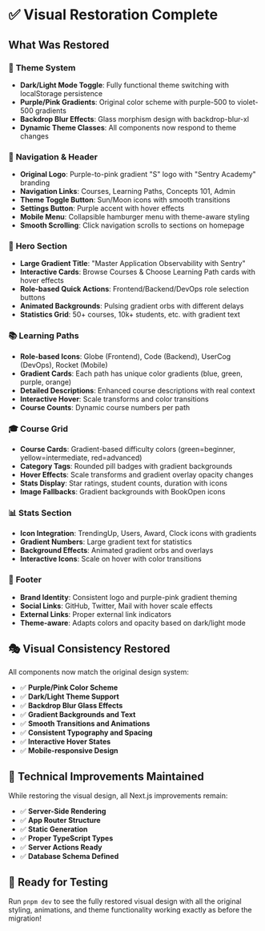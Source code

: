 # ✅ Visual Restoration Complete

## What Was Restored

### 🎨 **Theme System**
- **Dark/Light Mode Toggle**: Fully functional theme switching with localStorage persistence
- **Purple/Pink Gradients**: Original color scheme with purple-500 to violet-500 gradients
- **Backdrop Blur Effects**: Glass morphism design with backdrop-blur-xl
- **Dynamic Theme Classes**: All components now respond to theme changes

### 🧭 **Navigation & Header**
- **Original Logo**: Purple-to-pink gradient "S" logo with "Sentry Academy" branding
- **Navigation Links**: Courses, Learning Paths, Concepts 101, Admin
- **Theme Toggle Button**: Sun/Moon icons with smooth transitions
- **Settings Button**: Purple accent with hover effects
- **Mobile Menu**: Collapsible hamburger menu with theme-aware styling
- **Smooth Scrolling**: Click navigation scrolls to sections on homepage

### 🦸 **Hero Section**
- **Large Gradient Title**: "Master Application Observability with Sentry"
- **Interactive Cards**: Browse Courses & Choose Learning Path cards with hover effects
- **Role-based Quick Actions**: Frontend/Backend/DevOps role selection buttons
- **Animated Backgrounds**: Pulsing gradient orbs with different delays
- **Statistics Grid**: 50+ courses, 10k+ students, etc. with gradient text

### 📚 **Learning Paths**
- **Role-based Icons**: Globe (Frontend), Code (Backend), UserCog (DevOps), Rocket (Mobile)
- **Gradient Cards**: Each path has unique color gradients (blue, green, purple, orange)
- **Detailed Descriptions**: Enhanced course descriptions with real context
- **Interactive Hover**: Scale transforms and color transitions
- **Course Counts**: Dynamic course numbers per path

### 🎓 **Course Grid**
- **Course Cards**: Gradient-based difficulty colors (green=beginner, yellow=intermediate, red=advanced)
- **Category Tags**: Rounded pill badges with gradient backgrounds
- **Hover Effects**: Scale transforms and gradient overlay opacity changes
- **Stats Display**: Star ratings, student counts, duration with icons
- **Image Fallbacks**: Gradient backgrounds with BookOpen icons

### 📊 **Stats Section**
- **Icon Integration**: TrendingUp, Users, Award, Clock icons with gradients
- **Gradient Numbers**: Large gradient text for statistics
- **Background Effects**: Animated gradient orbs and overlays
- **Interactive Icons**: Scale on hover with color transitions

### 🦶 **Footer**
- **Brand Identity**: Consistent logo and purple-pink gradient theming
- **Social Links**: GitHub, Twitter, Mail with hover scale effects
- **External Links**: Proper external link indicators
- **Theme-aware**: Adapts colors and opacity based on dark/light mode

## 🎭 **Visual Consistency Restored**

All components now match the original design system:
- ✅ **Purple/Pink Color Scheme**
- ✅ **Dark/Light Theme Support** 
- ✅ **Backdrop Blur Glass Effects**
- ✅ **Gradient Backgrounds and Text**
- ✅ **Smooth Transitions and Animations**
- ✅ **Consistent Typography and Spacing**
- ✅ **Interactive Hover States**
- ✅ **Mobile-responsive Design**

## 🔧 **Technical Improvements Maintained**

While restoring the visual design, all Next.js improvements remain:
- ✅ **Server-Side Rendering**
- ✅ **App Router Structure**
- ✅ **Static Generation**  
- ✅ **Proper TypeScript Types**
- ✅ **Server Actions Ready**
- ✅ **Database Schema Defined**

## 🚀 **Ready for Testing**

Run `pnpm dev` to see the fully restored visual design with all the original styling, animations, and theme functionality working exactly as before the migration!
